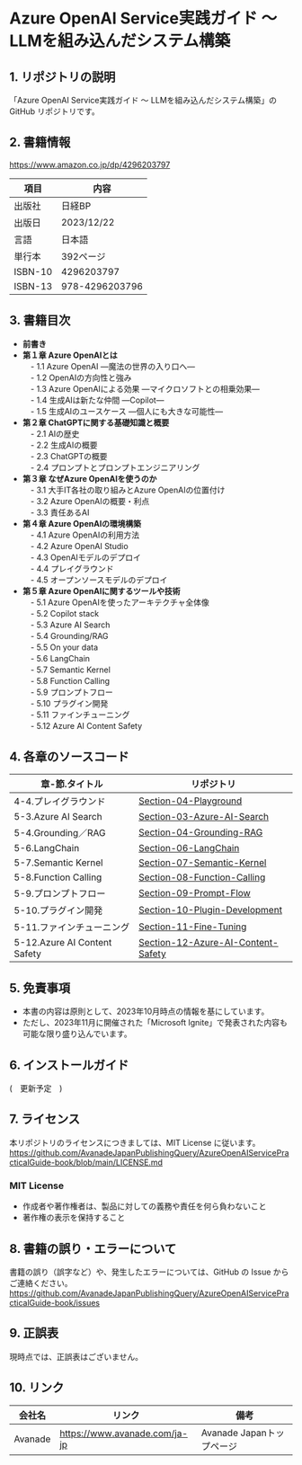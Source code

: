 # Azure OpenAI Service実践ガイド ～ LLMを組み込んだシステム構築

## 1.	リポジトリの説明
「Azure OpenAI Service実践ガイド ～ LLMを組み込んだシステム構築」の GitHub リポジトリです。

## 2. 書籍情報
https://www.amazon.co.jp/dp/4296203797

| 項目 | 内容 |
| ---- | ---- |
| 出版社	| 日経BP |
| 出版日	| 2023/12/22 |
| 言語	| 日本語 |
| 単行本| 392ページ |
| ISBN-10 | 4296203797 |
| ISBN-13	| 978-4296203796 |

## 3. 書籍目次
- **前書き**
- **第１章	Azure OpenAIとは**  
　- 1.1	Azure OpenAI ―魔法の世界の入り口へ―  
　- 1.2	OpenAIの方向性と強み  
　- 1.3	Azure  OpenAIによる効果  ―マイクロソフトとの相乗効果―  
　- 1.4	生成AIは新たな仲間 ―Copilot―  
　- 1.5	生成AIのユースケース  ―個人にも大きな可能性―  
- **第２章	ChatGPTに関する基礎知識と概要**  
　- 2.1	AIの歴史  
　- 2.2	生成AIの概要  
　- 2.3	ChatGPTの概要  
　- 2.4	プロンプトとプロンプトエンジニアリング  
- **第３章	なぜAzure OpenAIを使うのか**  
　- 3.1	大手IT各社の取り組みとAzure  OpenAIの位置付け  
　- 3.2	Azure  OpenAIの概要・利点  
　- 3.3	責任あるAI  
- **第４章	Azure OpenAIの環境構築**  
　- 4.1	Azure  OpenAIの利用方法  
　- 4.2	Azure OpenAI Studio  
　- 4.3	OpenAIモデルのデプロイ  
　- 4.4	プレイグラウンド  
　- 4.5	オープンソースモデルのデプロイ  
- **第５章	Azure OpenAIに関するツールや技術**  
　- 5.1	Azure  OpenAIを使ったアーキテクチャ全体像  
　- 5.2	Copilot stack  
　- 5.3	Azure AI Search  
　- 5.4	Grounding/RAG  
　- 5.5	On your data  
　- 5.6	LangChain  
　- 5.7	Semantic Kernel  
　- 5.8	Function Calling  
　- 5.9	プロンプトフロー  
　- 5.10	プラグイン開発  
　- 5.11	ファインチューニング  
　- 5.12	Azure AI Content Safety  

## 4.	各章のソースコード
| 章-節.タイトル | リポジトリ |
| --- | --- |
| 4-4.プレイグラウンド         | [Section-04-Playground](https://github.com/AvanadeJapanPublishingQuery/AzureOpenAIServicePracticalGuide-book/tree/main/Chapter-04-Azure-OpenAI-Environment-Setup/Section-04-Playground) |
| 5-3.Azure AI Search          | [Section-03-Azure-AI-Search](https://github.com/AvanadeJapanPublishingQuery/AzureOpenAIServicePracticalGuide-book/tree/main/Chapter-05-Azure-OpenAI-Tools-and-Techniques/Section-03-Azure-AI-Search/python) |
| 5-4.Grounding／RAG           | [Section-04-Grounding-RAG](https://github.com/AvanadeJapanPublishingQuery/AzureOpenAIServicePracticalGuide-book/tree/main/Chapter-05-Azure-OpenAI-Tools-and-Techniques/Section-04-Grounding-RAG/python) |
| 5-6.LangChain                | [Section-06-LangChain](https://github.com/AvanadeJapanPublishingQuery/AzureOpenAIServicePracticalGuide-book/tree/main/Chapter-05-Azure-OpenAI-Tools-and-Techniques/Section-06-LangChain/python) |
| 5-7.Semantic Kernel          | [Section-07-Semantic-Kernel](https://github.com/AvanadeJapanPublishingQuery/AzureOpenAIServicePracticalGuide-book/tree/main/Chapter-05-Azure-OpenAI-Tools-and-Techniques/Section-07-Semantic-Kernel) |
| 5-8.Function Calling         | [Section-08-Function-Calling](https://github.com/AvanadeJapanPublishingQuery/AzureOpenAIServicePracticalGuide-book/tree/main/Chapter-05-Azure-OpenAI-Tools-and-Techniques/Section-08-Function-Calling/python) |
| 5-9.プロンプトフロー         | [Section-09-Prompt-Flow](https://github.com/AvanadeJapanPublishingQuery/AzureOpenAIServicePracticalGuide-book/tree/main/Chapter-05-Azure-OpenAI-Tools-and-Techniques/Section-09-Prompt-Flow) |
| 5-10.プラグイン開発          | [Section-10-Plugin-Development](https://github.com/AvanadeJapanPublishingQuery/AzureOpenAIServicePracticalGuide-book/tree/main/Chapter-05-Azure-OpenAI-Tools-and-Techniques/Section-10-Plugin-Development) |
| 5-11.ファインチューニング    | [Section-11-Fine-Tuning](https://github.com/AvanadeJapanPublishingQuery/AzureOpenAIServicePracticalGuide-book/tree/main/Chapter-05-Azure-OpenAI-Tools-and-Techniques/Section-11-Fine-Tuning) |
| 5-12.Azure AI Content Safety | [Section-12-Azure-AI-Content-Safety](https://github.com/AvanadeJapanPublishingQuery/AzureOpenAIServicePracticalGuide-book/tree/main/Chapter-05-Azure-OpenAI-Tools-and-Techniques/Section-12-Azure-AI-Content-Safety/http) |

## 5.	免責事項
 - 本書の内容は原則として、2023年10月時点の情報を基にしています。  
 - ただし、2023年11月に開催された「Microsoft Ignite」で発表された内容も可能な限り盛り込んでいます。  

## 6.	インストールガイド
(　更新予定　)

## 7.	ライセンス
本リポジトリのライセンスにつきましては、MIT License に従います。  
https://github.com/AvanadeJapanPublishingQuery/AzureOpenAIServicePracticalGuide-book/blob/main/LICENSE.md

### MIT License
- 作成者や著作権者は、製品に対しての義務や責任を何ら負わないこと
- 著作権の表示を保持すること

## 8.	書籍の誤り・エラーについて
書籍の誤り（誤字など）や、発生したエラーについては、GitHub の Issue からご連絡ください。
	https://github.com/AvanadeJapanPublishingQuery/AzureOpenAIServicePracticalGuide-book/issues

## 9. 正誤表
現時点では、正誤表はございません。

## 10. リンク
| 会社名 | リンク | 備考 |
| --- | --- | --- |
| Avanade | https://www.avanade.com/ja-jp | Avanade Japanトップページ |
